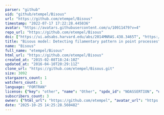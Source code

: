 ```yaml
---
parser: "github"
uid: "github/etempel/Bisous"
url: "https://github.com/etempel/Bisous"
timestamp: "2022-07-17 17:22:28.445036"
avatar: "https://avatars.githubusercontent.com/u/10911479?v=4"
repo_url: "https://github.com/etempel/Bisous"
doi: ["https://ui.adsabs.harvard.edu/abs/2014MNRAS.438.3465T", "https://ui.adsabs.harvard.edu/abs/2016A%26C....16...17T", "https://ui.adsabs.harvard.edu/abs/2015ascl.soft12008T/abstract"]
title: "Bisous model: Detecting filamentary pattern in point processes"
name: "Bisous"
full_name: "etempel/Bisous"
html_url: "https://github.com/etempel/Bisous"
created_at: "2015-02-08T18:24:10Z"
updated_at: "2016-04-10T20:29:11Z"
clone_url: "https://github.com/etempel/Bisous.git"
size: 3092
stargazers_count: 1
watchers_count: 1
language: "FORTRAN"
license: {"key": "other", "name": "Other", "spdx_id": "NOASSERTION", "url": null, "node_id": "MDc6TGljZW5zZTA="}
subscribers_count: 3
owner: {"html_url": "https://github.com/etempel", "avatar_url": "https://avatars.githubusercontent.com/u/10911479?v=4", "login": "etempel", "type": "User"}
date: "2025-10-25 14:25:28.560482"
---
```


